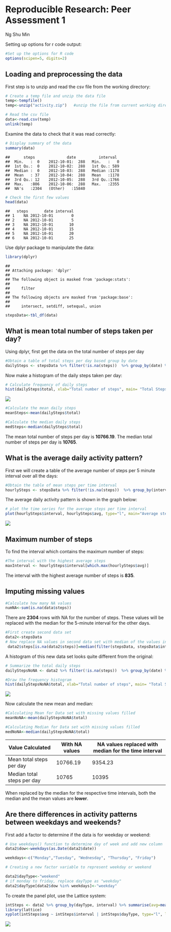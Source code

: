 # Reproducible Research: Peer Assessment 1
Ng Shu Min  

Setting up options for r code output:


```r
#Set up the options for R code
options(scipen=5, digits=2)
```
## Loading and preprocessing the data
First step is to unzip and read the csv file from the working directory:


```r
# Create a temp file and unzip the data file
temp<-tempfile()
temp<-unzip("activity.zip")   #unzip the file from current working directory

# Read the csv file 
data<-read.csv(temp)
unlink(temp)
```

Examine the data to check that it was read correctly:


```r
# Display summary of the data
summary(data)
```

```
##      steps              date          interval   
##  Min.   :  0    2012-10-01:  288   Min.   :   0  
##  1st Qu.:  0    2012-10-02:  288   1st Qu.: 589  
##  Median :  0    2012-10-03:  288   Median :1178  
##  Mean   : 37    2012-10-04:  288   Mean   :1178  
##  3rd Qu.: 12    2012-10-05:  288   3rd Qu.:1766  
##  Max.   :806    2012-10-06:  288   Max.   :2355  
##  NA's   :2304   (Other)   :15840
```

```r
# Check the first few values
head(data)
```

```
##   steps       date interval
## 1    NA 2012-10-01        0
## 2    NA 2012-10-01        5
## 3    NA 2012-10-01       10
## 4    NA 2012-10-01       15
## 5    NA 2012-10-01       20
## 6    NA 2012-10-01       25
```

Use dplyr package to manipulate the data:


```r
library(dplyr)
```

```
## 
## Attaching package: 'dplyr'
## 
## The following object is masked from 'package:stats':
## 
##     filter
## 
## The following objects are masked from 'package:base':
## 
##     intersect, setdiff, setequal, union
```

```r
stepsData<-tbl_df(data)
```
## What is mean total number of steps taken per day?

Using dplyr, first get the data on the total number of steps per day


```r
#Obtain a table of total steps per day based group by date 
dailySteps <- stepsData %>% filter(!is.na(steps))  %>% group_by(date) %>% summarise(total=sum(steps))
```

Now make a histogram of the daily steps taken per day:


```r
# Calculate frequency of daily steps
hist(dailySteps$total, xlab="Total number of steps", main= "Total Steps Taken Per Day")
```

![](./PA1_template_files/figure-html/unnamed-chunk-5-1.png) 



```r
#Calculate the mean daily steps
meanSteps<-mean(dailySteps$total)

#Calculate the median daily steps
medSteps<-median(dailySteps$total)
```

The mean total number of steps per day is **10766.19**.
The median total number of steps per day is **10765**.

## What is the average daily activity pattern?

First we will create a table of the average number of steps per 5 minute interval over all the days:


```r
#Obtain the table of mean steps per time interval
hourlySteps <- stepsData %>% filter(!is.na(steps))  %>% group_by(interval) %>% summarise(avg=mean(steps))
```

The average daily activity pattern is shown in the graph below:


```r
# plot the time series for the average steps per time interval
plot(hourlySteps$interval, hourlySteps$avg, type="l", main="Average steps by interval", xlab="Interval", ylab="Steps")
```

![](./PA1_template_files/figure-html/unnamed-chunk-8-1.png) 

## Maximum number of steps

To find the interval which contains the maximum number of steps:

```r
#The interval with the highest average steps
maxInterval <- hourlySteps$interval[which.max(hourlySteps$avg)]
```

The interval with the highest average number of steps is **835**.

## Imputing missing values


```r
#Calculate how many NA values
numNA<-sum(is.na(data$steps))
```

There are **2304** rows with NA for the number of steps.
These values will be replaced with the median for the 5-minute interval for the other days.


```r
#First create second data set
data2<-stepsData
# Now replace NA values in second data set with median of the values in the same 5-minute interval
 data2$steps[is.na(data2$steps)]=median(filter(stepsData, stepsData$interval==data2$interval)$steps, na.rm=TRUE)
```

A histogram of this new data set looks quite different from the original:


```r
# Summarize the total daily steps
dailyStepsNoNA <- data2 %>% filter(!is.na(steps))  %>% group_by(date) %>% summarise(total=sum(steps))

#Draw the frequency histogram
hist(dailyStepsNoNA$total, xlab="Total number of steps", main= "Total Steps Taken Per Day")
```

![](./PA1_template_files/figure-html/unnamed-chunk-12-1.png) 

Now calculate the new mean and median:


```r
#Calculating Mean for Data set with missing values filled
meanNoNA<-mean(dailyStepsNoNA$total)

#Calculating Median for Data set with missing values filled
medNoNA<-median(dailyStepsNoNA$total)
```

Value Calculated| With NA values | NA values replaced with median for the time interval
----------------| ---------------| -----------------
Mean total steps per day  | 10766.19 | 9354.23
Median total steps per day | 10765 | 10395

When replaced by the median for the respective time intervals, both the median and the mean values are **lower**. 

## Are there differences in activity patterns between weekdays and weekends?

First add a factor to determine if the data is for weekday or weekend:


```r
# Use weekdays() function to determine day of week and add new column
data2$dow<-weekdays(as.Date(data2$date))

weekdays<-c("Monday","Tuesday", "Wednesday", "Thursday", "Friday")

# Creating a new factor variable to represent weekday or weekend

data2$dayType<-"weekend"
# if monday to friday, replace dayType as "weekday"
data2$dayType[data2$dow %in% weekdays]<-"weekday"
```

To create the panel plot, use the Lattice system:


```r
intSteps <- data2 %>% group_by(dayType, interval) %>% summarise(avg=mean(steps))
library(lattice)
xyplot(intSteps$avg ~ intSteps$interval | intSteps$dayType, type="l", layout=c(1,2), main="Weekday VS weekend", xlab="Interval", ylab="Average Steps")
```

![](./PA1_template_files/figure-html/unnamed-chunk-15-1.png) 
